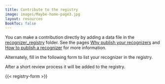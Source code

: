 ```yaml
---
title: Contribute to the registry
image: images/Maybe-home-page3.jpg
layout: resources
BookToc: false
---
```


You can make a contribution directly by adding a data file in the [recognizer_registry](https://github.com/ecoacoustics/website/tree/main/data/recognizer_registry) folder. See the pages [Why publish your recognizers](why-publish) and [How to publish a recognizer](/resources/registry/publishing) for more information.

Alternately, fill in the following form to list your recognizer in the registry.

After a short review process it will be added to the registry.

{{< registry-form >}}
